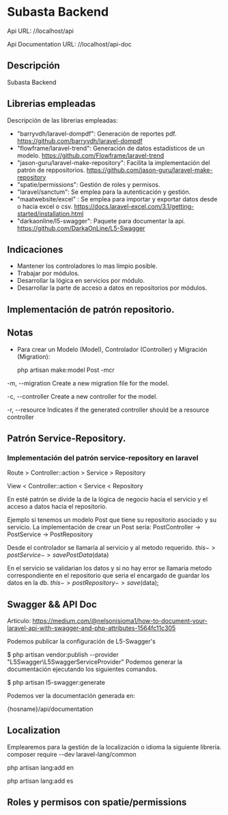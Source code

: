 # Subasta Backend
Api URL: //localhost/api

Api Documentation URL: //localhost/api-doc

## Descripción 
Subasta Backend 

## Librerias empleadas
Descripción de las librerias empleadas: 
 - "barryvdh/laravel-dompdf": Generación de reportes pdf.
   https://github.com/barryvdh/laravel-dompdf
 - "flowframe/laravel-trend": Generación de datos estadísticos de un modelo.
   https://github.com/Flowframe/laravel-trend
 - "jason-guru/laravel-make-repository": Facilita la implementación del patrón de reppositorios.
   https://github.com/jason-guru/laravel-make-repository
 - "spatie/permissions": Gestión de roles y permisos.
 - "laravel/sanctum": Se emplea para la autenticación y gestión.
 - "maatwebsite/excel" : Se emplea para importar y exportar datos desde o hacia excel o csv.
 https://docs.laravel-excel.com/3.1/getting-started/installation.html
 - "darkaonline/l5-swagger": Paquete para documentar la api.
 https://github.com/DarkaOnLine/L5-Swagger


## Indicaciones 
- Mantener los controladores lo mas limpio posible.
- Trabajar por módulos.
- Desarrollar la lógica en servicios por módulo.
- Desarrollar la parte de acceso a datos en repositorios por módulos.

## Implementación de patrón repositorio.
###  

## Notas
- Para crear un Modelo (Model), Controlador (Controller) y Migración (Migration): 

    php artisan make:model Post -mcr

-m, --migration Create a new migration file for the model.

-c, --controller Create a new controller for the model.

-r, --resource Indicates if the generated controller should be a resource controller


## Patrón Service-Repository.
### Implementación del patrón service-repository en laravel

Route > Controller::action > Service > Repository

View  < Controller::action < Service < Repository

En esté patrón se divide la de la lógica de negocio hacia el 
servicio y el acceso a datos hacia el repositorio.

Ejemplo si tenemos un modelo Post que tiene su repositorio asociado
y su servicio. La implementación de crear un Post sería:
PostController -> PostService -> PostRepository

Desde el controlador se llamaría al servicio y al metodo requerido. 
$this->postService->savePostData($data)

En el servicio se validarian los datos y si no hay error se llamaria metodo
correspondiente en el repositorio que seria el encargado de guardar los datos en la db.
$this->postRepository->save($data);

## Swagger && API Doc
Articulo: 
https://medium.com/@nelsonisioma1/how-to-document-your-laravel-api-with-swagger-and-php-attributes-1564fc11c305

Podemos publicar la configuración de L5-Swagger's 

$ php artisan vendor:publish --provider "L5Swagger\L5SwaggerServiceProvider"
Podemos generar la documentación ejecutando los siguientes comandos.

$ php artisan l5-swagger:generate

Podemos ver la documentación generada en: 

{hosname}/api/documentation


## Localization
Emplearemos para la gestión de la localización o idioma la siguiente librería.
composer require --dev laravel-lang/common

php artisan lang:add en

php artisan lang:add es

## Roles y permisos con spatie/permissions


